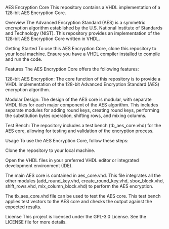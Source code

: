 AES Encryption Core
This repository contains a VHDL implementation of a 128-bit AES Encryption Core.

Overview
The Advanced Encryption Standard (AES) is a symmetric encryption algorithm established by the U.S. National Institute of Standards and Technology (NIST). This repository provides an implementation of the 128-bit AES Encryption Core written in VHDL.


Getting Started
To use this AES Encryption Core, clone this repository to your local machine. Ensure you have a VHDL compiler installed to compile and run the code.


Features
The AES Encryption Core offers the following features:

128-bit AES Encryption: The core function of this repository is to provide a VHDL implementation of the 128-bit Advanced Encryption Standard (AES) encryption algorithm.

Modular Design: The design of the AES core is modular, with separate VHDL files for each major component of the AES algorithm. This includes separate modules for adding round keys, creating round keys, performing the substitution bytes operation, shifting rows, and mixing columns.

Test Bench: The repository includes a test bench (tb_aes_core.vhd) for the AES core, allowing for testing and validation of the encryption process.

Usage
To use the AES Encryption Core, follow these steps:

Clone the repository to your local machine.

Open the VHDL files in your preferred VHDL editor or integrated development environment (IDE).

The main AES core is contained in aes_core.vhd. This file integrates all the other modules (add_round_key.vhd, create_round_key.vhd, sbox_block.vhd, shift_rows.vhd, mix_column_block.vhd) to perform the AES encryption.

The tb_aes_core.vhd file can be used to test the AES core. This test bench applies test vectors to the AES core and checks the output against the expected results.


License
This project is licensed under the GPL-3.0 License. See the LICENSE file for more details.

